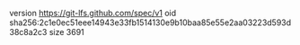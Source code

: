 version https://git-lfs.github.com/spec/v1
oid sha256:2c1e0ec51eee14943e33fb1514130e9b10baa85e55e2aa03223d593d38c8a2c3
size 3691
